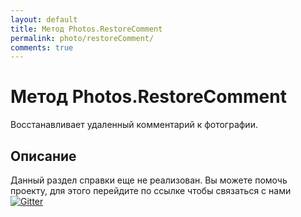 ```yaml
---
layout: default
title: Метод Photos.RestoreComment
permalink: photo/restoreComment/
comments: true
---
```

# Метод Photos.RestoreComment
Восстанавливает удаленный комментарий к фотографии.

## Описание
Данный раздел справки еще не реализован. Вы  можете помочь проекту, для этого перейдите по ссылке чтобы связаться с нами [![Gitter](https://badges.gitter.im/Join%20Chat.svg)](https://gitter.im/vknet/vk?utm_source=badge&utm_medium=badge&utm_campaign=pr-badge)
